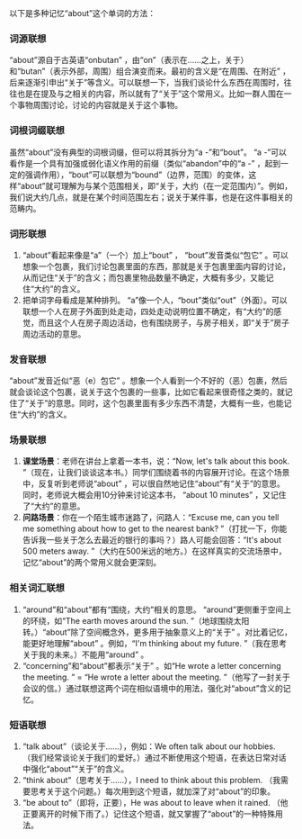 以下是多种记忆“about”这个单词的方法：

### 词源联想
“about”源自于古英语“onbutan” ，由“on”（表示在……之上，关于）和“butan”（表示外部，周围）组合演变而来。最初的含义是“在周围、在附近” ，后来逐渐引申出“关于”等含义。可以联想一下，当我们谈论什么东西在周围时，往往也是在提及与之相关的内容，所以就有了“关于”这个常用义。比如一群人围在一个事物周围讨论，讨论的内容就是关于这个事物。

### 词根词缀联想
虽然“about”没有典型的词根词缀，但可以将其拆分为“a -”和“bout”。 “a -”可以看作是一个具有加强或弱化语义作用的前缀（类似“abandon”中的“a -” ，起到一定的强调作用），“bout”可以联想为“bound”（边界，范围）的变体，这样“about”就可理解为与某个范围相关，即“关于，大约（在一定范围内）”。例如，我们说大约几点，就是在某个时间范围左右；说关于某件事，也是在这件事相关的范畴内。

### 词形联想
1. “about”看起来像是“a”（一个）加上“bout” ， “bout”发音类似“包它” 。可以想象一个包裹，我们讨论包裹里面的东西，那就是关于包裹里面内容的讨论，从而记住“关于”的含义；而包裹里物品数量不确定，大概有多少，又能记住“大约”的含义。
2. 把单词字母看成是某种排列。 “a”像一个人，“bout”类似“out”（外面）。可以联想一个人在房子外面到处走动，四处走动说明位置不确定，有“大约”的感觉，而且这个人在房子周边活动，也有围绕房子，与房子相关，即“关于”房子周边活动的意思。

### 发音联想
“about”发音近似“恶（e）包它” 。想象一个人看到一个不好的（恶）包裹，然后就会谈论这个包裹，说关于这个包裹的一些事，比如它看起来很奇怪之类的，就记住了“关于”的意思。同时，这个包裹里面有多少东西不清楚，大概有一些，也能记住“大约”的含义。

### 场景联想
1. **课堂场景**：老师在讲台上拿着一本书，说：“Now, let's talk about this book. ”（现在，让我们谈谈这本书。）同学们围绕着书的内容展开讨论。在这个场景中，反复听到老师说“about” ，可以很自然地记住“about”有“关于”的意思。同时，老师说大概会用10分钟来讨论这本书， “about 10 minutes” ，又记住了“大约”的意思。
2. **问路场景**：你在一个陌生城市迷路了，问路人：“Excuse me, can you tell me something about how to get to the nearest bank? ”（打扰一下，你能告诉我一些关于怎么去最近的银行的事吗？）路人可能会回答：“It's about 500 meters away. ”（大约在500米远的地方。）在这样真实的交流场景中，记忆“about”的两个常用义就会更深刻。

### 相关词汇联想
1. “around”和“about”都有“围绕，大约”相关的意思。 “around”更侧重于空间上的环绕，如“The earth moves around the sun. ”（地球围绕太阳转。）“about”除了空间概念外，更多用于抽象意义上的“关于” 。对比着记忆，能更好地理解“about” 。例如，“I'm thinking about my future. ”（我在思考关于我的未来。）不能用“around” 。
2. “concerning”和“about”都表示“关于” 。如“He wrote a letter concerning the meeting. ” = “He wrote a letter about the meeting. ”（他写了一封关于会议的信。）通过联想这两个词在相似语境中的用法，强化对“about”含义的记忆。

### 短语联想
1. “talk about”（谈论关于……），例如：We often talk about our hobbies. （我们经常谈论关于我们的爱好。）通过不断使用这个短语，在表达日常对话中强化“about”“关于”的含义。
2. “think about”（思考关于……），I need to think about this problem. （我需要思考关于这个问题。）每次用到这个短语，就加深了对“about”的印象。
3. “be about to”（即将，正要），He was about to leave when it rained. （他正要离开的时候下雨了。）记住这个短语，就又掌握了“about”的一种特殊用法。 